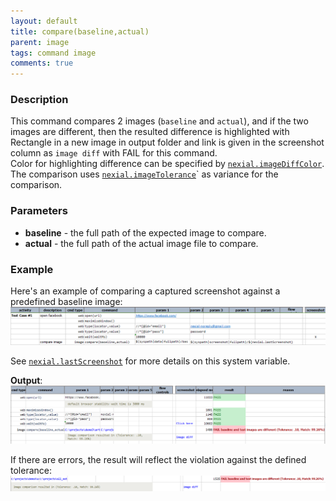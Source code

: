 ```yaml
---
layout: default
title: compare(baseline,actual)
parent: image
tags: command image
comments: true
---
```



### Description
This command compares 2 images (`baseline` and `actual`), and if the two images are different, then the resulted 
difference is highlighted with Rectangle in a new image in output folder and link is given in the screenshot column as `image diff` 
with FAIL for this command.<br>
Color for highlighting difference can be specified by [`nexial.imageDiffColor`](../../systemvars/index#nexial.imageDiffColor).<br>
The comparison uses [`nexial.imageTolerance`](../../systemvars/index#nexial.imageTolerance)` as variance for the 
comparison.

### Parameters
- **baseline** \- the full path of the expected image to compare.
- **actual** \- the full path of the actual image file to compare.


### Example
Here's an example of comparing a captured screenshot against a predefined baseline image:<br/>
![script](image/compare_01.png)

See [`nexial.lastScreenshot`](../../systemvars/index#nexial.lastScreenshot) for more details on this system variable.

**Output**:<br/>
![output](image/compare_02.png)

If there are errors, the result will reflect the violation against the defined tolerance:<br/>
![output2](image/compare_03.png)
